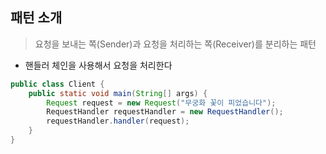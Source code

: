 ## 패턴 소개

> 요청을 보내는 쪽(Sender)과 요청을 처리하는 쪽(Receiver)를 분리하는 패턴

- 핸들러 체인을 사용해서 요청을 처리한다

````java
public class Client {
    public static void main(String[] args) {
        Request request = new Request("무궁화 꽃이 피었습니다");
        RequestHandler requestHandler = new RequestHandler();
        requestHandler.handler(request);
    }
}
````
